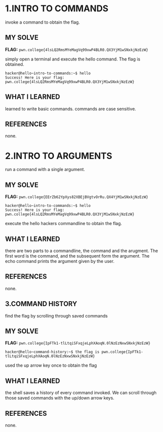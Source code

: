 # 1.INTRO TO COMMANDS 
invoke a command to obtain the flag.

## MY SOLVE 
**FLAG:**  `pwn.college{4lsLQ2RmsMYeMagVq99xwP4BLR0.QX3YjM1wSNxkjNzEzW}`

simply open a terminal and execute the hello command. The flag is obtained.
```
hacker@hello~intro-to-commands:~$ hello
Success! Here is your flag:
pwn.college{4lsLQ2RmsMYeMagVq99xwP4BLR0.QX3YjM1wSNxkjNzEzW}
```

## WHAT I LEARNED 
learned to write basic commands. commands are case sensitive.

## REFERENCES 
none.


# 2.INTRO TO ARGUMENTS
run a command with a single argument.

## MY SOLVE 
**FLAG:** `pwn.college{EErZb62YpXys82XBEjBVgtvOrRu.QX4YjM1wSNxkjNzEzW}`
```
hacker@hello~intro-to-commands:~$ hello
Success! Here is your flag:
pwn.college{4lsLQ2RmsMYeMagVq99xwP4BLR0.QX3YjM1wSNxkjNzEzW}
```

execute the hello hackers commandline to obtain the flag.

## WHAT I LEARNED 
there are two parts to a commandline, the command and the arugment. The first word is the command, and the subsequent form the argument. The echo command prints the argument given by the user.

## REFERENCES 
none.

## 3.COMMAND HISTORY 
find the flag by scrolling through saved commands

## MY SOLVE 
**FLAG:** `pwn.college{IpFTk1-tlLtqiSFxqjeLphXAoqN.0lNzEzNxwSNxkjNzEzW}`
```
hacker@hello~command-history:~$ the flag is pwn.college{IpFTk1-tlLtqiSFxqjeLphXAoqN.0lNzEzNxwSNxkjNzEzW}
```

used the up arrow key once to obtain the flag

## WHAT I LEARNED 
the shell saves a history of every command invoked. We can scroll through those saved commands with the up/down arrow keys.

## REFERENCES 
none.

